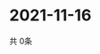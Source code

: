 # 2021-11-16
  共 0条

  <!-- BEGIN -->
  <!-- 最后更新时间Tue Nov 16 2021 05:02:51 GMT+0000 (Coordinated Universal Time) -->
  
  <!-- END -->
  
  